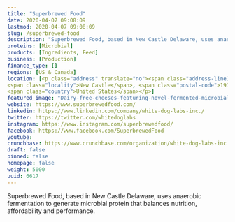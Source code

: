 ```yaml
---
title: "Superbrewed Food"
date: 2020-04-07 09:08:09
lastmod: 2020-04-07 09:08:09
slug: /superbrewed-food
description: "Superbrewed Food, based in New Castle Delaware, uses anaerobic fermentation to generate microbial protein that balances nutrition, affordability and performance."
proteins: [Microbial]
products: [Ingredients, Feed]
business: [Production]
finance_type: []
regions: [US & Canada]
location: [<p class="address" translate="no"><span class="address-line1">Lisa Drive</span><br>
<span class="locality">New Castle</span>, <span class="postal-code">19720</span><br>
<span class="country">United States</span></p>]
featured_image: "Dairy-free-cheeses-featuring-novel-fermented-microbial-protein-to-launch-by-year-end-says-Superbrewed-Food_wrbm_large.jpg"
website: https://www.superbrewedfood.com/
linkedin: https://www.linkedin.com/company/white-dog-labs-inc./
twitter: https://twitter.com/whitedoglabs
instagram: https://www.instagram.com/superbrewedfood/
facebook: https://www.facebook.com/SuperbrewedFood
youtube: 
crunchbase: https://www.crunchbase.com/organization/white-dog-labs-inc
draft: false
pinned: false
homepage: false
weight: 5000
uuid: 6617
---
```

Superbrewed Food, based in New Castle Delaware, uses anaerobic fermentation to generate microbial protein that balances nutrition, affordability and performance.

